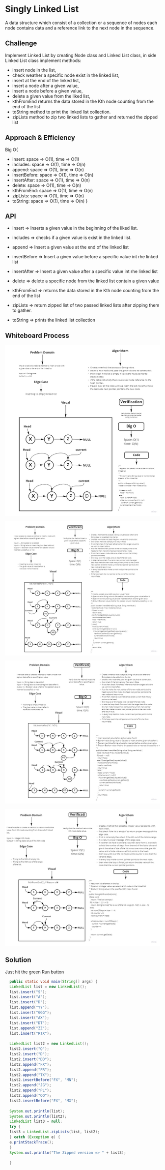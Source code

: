 # Singly Linked List

A data structure which consist of a collection or a sequence of nodes each node contains data and a reference link to
the next node in the sequence.

## Challenge

Implement Linked List by creating Node class and Linked List class,
in side Linked List class implement methods:
- insert node in the list,
- check weather a specific node exist in the linked list,
- insert at the end of the linked list,
- insert a node after a given value,
- insert a node before a given value,
- delete a given value from the liked list,
- kthFromEnd returns the data stored in the Kth node counting from the end of the list
- toString method to print the linked list collection.
- zipLists method to zip two linked lists to gather and returned the zipped list

## Approach & Efficiency

Big O{
- insert: space => O(1), time => O(1)
- includes: space => O(1), time => O(n)
- append: space => O(1), time => O(n)
- insertBefore: space => O(1), time => O(n)
- insertAfter: space => O(1), time => O(n)
- delete: space => O(1), time => O(n)
- kthFromEnd: space => O(1), time => O(n)
- zipLists: space => O(1), time => O(n)
- toString: space => O(1), time => O(n)
  }

## API

- insert => Inserts a given value in the beginning of the liked list.

- includes => checks if a given value is exist in the linked list.

- append => Insert a given value at the end of the linked list

- insertBefore => Insert a given value before a specific value int rhe linked list

- insertAfter => Insert a given value after a specific value int rhe linked list

- delete => delete a specific node from the linked list contain a given value

- kthFromEnd => returns the data stored in the Kth node counting from the end of the list

- zipLists => return zipped list of two passed linked lists after zipping them to gather.

- toString => prints the linked list collection

## Whiteboard Process
<!-- Embedded whiteboard image -->

![append](linked-list-insertions-append.jpg)

![insertBefore](linked-list-insertions-insertBefore.jpg)

![insertAfter](linked-list-insertions-insertAfter.jpg)

![kthFromEnd](linked-list-kth.jpg)

## Solution
<!-- Show how to run your code, and examples of it in action -->

Just hit the green Run button

```java
  public static void main(String[] args) {
  LinkedList list = new LinkedList();
  list.insert("S");
  list.insert("A");
  list.insert("D");
  list.append("YY");
  list.insert("GGG");
  list.insert("AX");
  list.insert("DT");
  list.append("ZZ");
  list.insert("RTX");

  LinkedList list2 = new LinkedList();
  list2.insert("Q");
  list2.insert("D");
  list2.insert("DD");
  list2.append("FX");
  list2.append("FR");
  list2.append("TX");
  list2.insertBefore("FX", "MN");
  list2.append("JG");
  list2.append("PL");
  list2.append("OO");
  list2.insertBefore("FX", "MX");

  System.out.println(list);
  System.out.println(list2);
  LinkedList list3 = null;
  try {
  list3 = LinkedList.zipLists(list, list2);
  } catch (Exception e) {
  e.printStackTrace();
  }
  System.out.println("The Zipped version => " + list3);

  }
```
